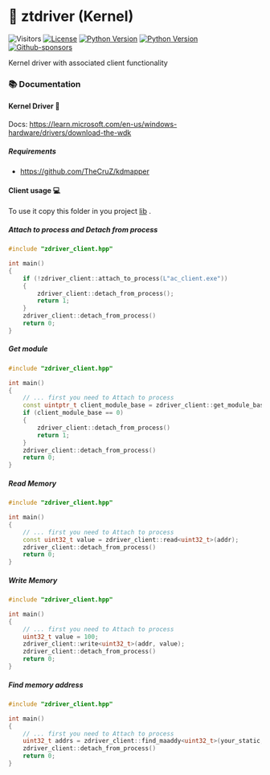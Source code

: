 # 💾 **ztdriver** (Kernel)

![Visitors](https://api.visitorbadge.io/api/visitors?path=https%3A%2F%2Fgithub.com%2Fzabbix-byte%2Fztdriver%2F&countColor=%23263759)
[![License](https://img.shields.io/badge/License-MIT-blue.svg?style=for-the-badge&logo=windows&logoColor=white)](https://opensource.org/licenses/MIT)
[![Python Version](https://img.shields.io/badge/C++20-blue?style=for-the-badge&logo=windows&logoColor=white)](https://www.python.org/downloads/)
[![Python Version](https://img.shields.io/badge/x64-blue?style=for-the-badge&logo=windows&logoColor=white)](https://www.python.org/downloads/)
[![Github-sponsors](https://img.shields.io/badge/sponsor-30363D?style=for-the-badge&logo=GitHub-Sponsors&logoColor=white)](https://github.com/sponsors/zabbix-byte)

 Kernel driver with associated client functionality

### **📚 Documentation**
#### **Kernel Driver 💾**
Docs: https://learn.microsoft.com/en-us/windows-hardware/drivers/download-the-wdk
##### **Requirements**
- https://github.com/TheCruZ/kdmapper

#### **Client usage 💻**
To use it copy this folder in you project [lib](https://github.com/zabbix-byte/ztdriver/tree/master/ztdriver_client/ztdriver_client) .

##### **Attach to process and Detach from process**
```c++
#include "zdriver_client.hpp"

int main()
{
	if (!zdriver_client::attach_to_process(L"ac_client.exe"))
	{
		zdriver_client::detach_from_process();
		return 1;
	}
    zdriver_client::detach_from_process()
    return 0;
}
```

##### **Get module**

```c++
#include "zdriver_client.hpp"

int main()
{
	// ... first you need to Attach to process
    const uintptr_t client_module_base = zdriver_client::get_module_base(L"ac_client.exe");
    if (client_module_base == 0)
    {
        zdriver_client::detach_from_process()
        return 1;
    }
    zdriver_client::detach_from_process()
    return 0;
}
```


##### **Read Memory**

```c++
#include "zdriver_client.hpp"

int main()
{
	// ... first you need to Attach to process
    const uint32_t value = zdriver_client::read<uint32_t>(addr);
    zdriver_client::detach_from_process()
    return 0;
}
```
##### **Write Memory**

```c++
#include "zdriver_client.hpp"

int main()
{
	// ... first you need to Attach to process
    uint32_t value = 100;
    zdriver_client::write<uint32_t>(addr, value);
    zdriver_client::detach_from_process()
    return 0;
}
```

##### **Find memory address**

```c++
#include "zdriver_client.hpp"

int main()
{
	// ... first you need to Attach to process
    uint32_t addrs = zdriver_client::find_maaddy<uint32_t>(your_static, {0x0, 0x300, ...});
    zdriver_client::detach_from_process()
    return 0;
}
```
